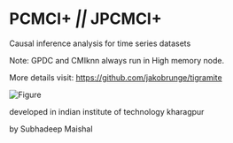 # PCMCI+  _||_ JPCMCI+
Causal inference analysis for time series datasets    


Note: GPDC and CMIknn always run in High memory node.

More details visit:  https://github.com/jakobrunge/tigramite




![Figure](https://github.com/subhadeep-maishal/PCMCIplus_JPCMCIplus/blob/main/PCMCI%2B_J-PCMCI%2B.jpg) 




developed in indian institute of technology kharagpur

by Subhadeep Maishal  
